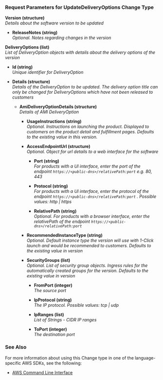 
### Request Parameters for UpdateDeliveryOptions Change Type   

**Version (structure)**    
 *Details about the software version to be updated*  
 - **ReleaseNotes (string)**    
 *Optional. Notes regarding changes in the version*   

**DeliveryOptions (list)**    
 *List of DeliveryOption objects with details about the delivery options of the version*   
    
- **Id (string)**  
  *Unique identifier for DeliveryOption*  
  
 - **Details (structure)**    
 *Details of the DeliveryOption to be updated. The delivery option title can only be changed for DeliveryOptions which have not been released to customers*    
    
   - **AmiDeliveryOptionDetails (structure)**        
 *Details of AMI DeliveryOption*  
            
		- **UsageInstructions (string)**    
 *Optional. Instructions on launching the product. Displayed to customers on the product detail and fulfillment pages. Defaults to the existing value in this version.*  

	 - **AccessEndpointUrl (structure)**    
 *Optional. Object for url details to a web interface for the software*  

		 - **Port (string)**    
		 *For products with a UI interface, enter the port of the endpoint `https://<public-dns>/relativePath:port` e.g. 80, 443*  

		 - **Protocol (string)**    
		 *For products with a UI interface, enter the protocol of the endpoint `https://<public-dns>/relativePath:port` . Possible values: http | https*  

		 - **RelativePath (string)**    
		 *Optional. For products with a browser interface, enter the relativePath of the endpoint `https://<public-dns>/relativePath:port`*  

	 - **RecommendedInstanceType (string)**    
	  *Optional. Default instance type the version will use with 1-Click launch and would be recommended to customers. Defaults to the existing value in version*   
 
	 - **SecurityGroups (list)**    
 *Optional. List of security group objects. Ingress rules for the automatically created groups for the version. Defaults to the existing value in version*     
            
		- **FromPort (integer)**    
		 *The source port*  

		 - **IpProtocol (string)**    
		 *The IP protocol. Possible values: tcp | udp*     
		                
		- **IpRanges (list)**    
		 *List of Strings - CIDR IP ranges*  

		 - **ToPort (integer)**    
		 *The destination port*

### See Also
For more information about using this Change type in one of the language-specific AWS SDKs, see the following:
- [AWS Command Line Interface](../../examples/cli/start-change-set/update-delivery-options) 